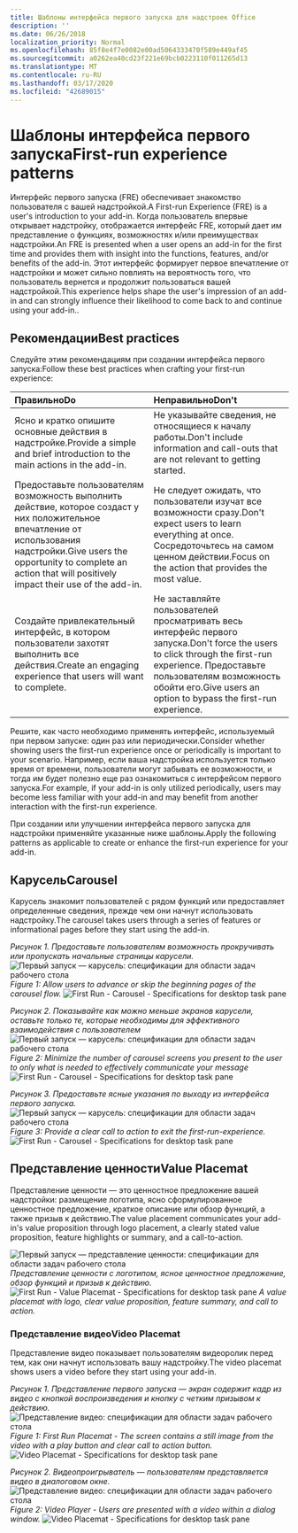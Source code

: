 ```yaml
---
title: Шаблоны интерфейса первого запуска для надстроек Office
description: ''
ms.date: 06/26/2018
localization_priority: Normal
ms.openlocfilehash: 85f8e4f7e0082e00ad5064333470f589e449af45
ms.sourcegitcommit: a0262ea40cd23f221e69bcb0223110f011265d13
ms.translationtype: MT
ms.contentlocale: ru-RU
ms.lasthandoff: 03/17/2020
ms.locfileid: "42689015"
---
```

# <a name="first-run-experience-patterns"></a><span data-ttu-id="75a95-102">Шаблоны интерфейса первого запуска</span><span class="sxs-lookup"><span data-stu-id="75a95-102">First-run experience patterns</span></span>

<span data-ttu-id="75a95-103">Интерфейс первого запуска (FRE) обеспечивает знакомство пользователя с вашей надстройкой.</span><span class="sxs-lookup"><span data-stu-id="75a95-103">A First-run Experience (FRE) is a user's introduction to your add-in.</span></span> <span data-ttu-id="75a95-104">Когда пользователь впервые открывает надстройку, отображается интерфейс FRE, который дает им представление о функциях, возможностях и/или преимуществах надстройки.</span><span class="sxs-lookup"><span data-stu-id="75a95-104">An FRE is presented when a user opens an add-in for the first time and provides them with insight into the functions, features, and/or benefits of the add-in.</span></span> <span data-ttu-id="75a95-105">Этот интерфейс формирует первое впечатление от надстройки и может сильно повлиять на вероятность того, что пользователь вернется и продолжит пользоваться вашей надстройкой.</span><span class="sxs-lookup"><span data-stu-id="75a95-105">This experience helps shape the user's impression of an add-in and can strongly influence their likelihood to come back to and continue using your add-in..</span></span>

## <a name="best-practices"></a><span data-ttu-id="75a95-106">Рекомендации</span><span class="sxs-lookup"><span data-stu-id="75a95-106">Best practices</span></span>


<span data-ttu-id="75a95-107">Следуйте этим рекомендациям при создании интерфейса первого запуска:</span><span class="sxs-lookup"><span data-stu-id="75a95-107">Follow these best practices when crafting your first-run experience:</span></span>

|<span data-ttu-id="75a95-108">Правильно</span><span class="sxs-lookup"><span data-stu-id="75a95-108">Do</span></span>|<span data-ttu-id="75a95-109">Неправильно</span><span class="sxs-lookup"><span data-stu-id="75a95-109">Don't</span></span>|
|:------|:------|
|<span data-ttu-id="75a95-110">Ясно и кратко опишите основные действия в надстройке.</span><span class="sxs-lookup"><span data-stu-id="75a95-110">Provide a simple and brief introduction to the main actions in the add-in.</span></span> | <span data-ttu-id="75a95-111">Не указывайте сведения, не относящиеся к началу работы.</span><span class="sxs-lookup"><span data-stu-id="75a95-111">Don't include information and call-outs that are not relevant to getting started.</span></span>
|<span data-ttu-id="75a95-112">Предоставьте пользователям возможность выполнить действие, которое создаст у них положительное впечатление от использования надстройки.</span><span class="sxs-lookup"><span data-stu-id="75a95-112">Give users the opportunity to complete an action that will positively impact their use of the add-in.</span></span> | <span data-ttu-id="75a95-113">Не следует ожидать, что пользователи изучат все возможности сразу.</span><span class="sxs-lookup"><span data-stu-id="75a95-113">Don't expect users to learn everything at once.</span></span> <span data-ttu-id="75a95-114">Сосредоточьтесь на самом ценном действии.</span><span class="sxs-lookup"><span data-stu-id="75a95-114">Focus on the action that provides the most value.</span></span>
|<span data-ttu-id="75a95-115">Создайте привлекательный интерфейс, в котором пользователи захотят выполнить все действия.</span><span class="sxs-lookup"><span data-stu-id="75a95-115">Create an engaging experience that users will want to complete.</span></span> | <span data-ttu-id="75a95-116">Не заставляйте пользователей просматривать весь интерфейс первого запуска.</span><span class="sxs-lookup"><span data-stu-id="75a95-116">Don't force the users to click through the first-run experience.</span></span> <span data-ttu-id="75a95-117">Предоставьте пользователям возможность обойти его.</span><span class="sxs-lookup"><span data-stu-id="75a95-117">Give users an option to bypass the first-run experience.</span></span> |



<span data-ttu-id="75a95-118">Решите, как часто необходимо применять интерфейс, используемый при первом запуске: один раз или периодически.</span><span class="sxs-lookup"><span data-stu-id="75a95-118">Consider whether showing users the first-run experience once or periodically is important to your scenario.</span></span> <span data-ttu-id="75a95-119">Например, если ваша надстройка используется только время от времени, пользователи могут забывать ее возможности, и тогда им будет полезно еще раз ознакомиться с интерфейсом первого запуска.</span><span class="sxs-lookup"><span data-stu-id="75a95-119">For example, if your add-in is only utilized periodically, users may become less familiar with your add-in and may benefit from another interaction with the first-run experience.</span></span>



<span data-ttu-id="75a95-120">При создании или улучшении интерфейса первого запуска для надстройки применяйте указанные ниже шаблоны.</span><span class="sxs-lookup"><span data-stu-id="75a95-120">Apply the following patterns as applicable to create or enhance the first-run experience for your add-in.</span></span>



## <a name="carousel"></a><span data-ttu-id="75a95-121">Карусель</span><span class="sxs-lookup"><span data-stu-id="75a95-121">Carousel</span></span>


<span data-ttu-id="75a95-122">Карусель знакомит пользователей с рядом функций или предоставляет определенные сведения, прежде чем они начнут использовать надстройку.</span><span class="sxs-lookup"><span data-stu-id="75a95-122">The carousel takes users through a series of features or informational pages before they start using the add-in.</span></span>

<span data-ttu-id="75a95-123">*Рисунок 1. Предоставьте пользователям возможность прокручивать или пропускать начальные страницы карусели.*
![Первый запуск — карусель: спецификации для области задач рабочего стола](../images/add-in-FRE-step-1.png)</span><span class="sxs-lookup"><span data-stu-id="75a95-123">*Figure 1: Allow users to advance or skip the beginning pages of the carousel flow.*
![First Run - Carousel - Specifications for desktop task pane](../images/add-in-FRE-step-1.png)</span></span>



<span data-ttu-id="75a95-124">*Рисунок 2. Показывайте как можно меньше экранов карусели, оставьте только те, которые необходимы для эффективного взаимодействия с пользователем*
![Первый запуск — карусель: спецификации для области задач рабочего стола](../images/add-in-FRE-step-2.png)</span><span class="sxs-lookup"><span data-stu-id="75a95-124">*Figure 2: Minimize the number of carousel screens you present to the user to only what is needed to effectively communicate your message*
![First Run - Carousel - Specifications for desktop task pane](../images/add-in-FRE-step-2.png)</span></span>


<span data-ttu-id="75a95-125">*Рисунок 3. Предоставьте ясные указания по выходу из интерфейса первого запуска.*
![Первый запуск — карусель: спецификации для области задач рабочего стола](../images/add-in-FRE-step-3.png)</span><span class="sxs-lookup"><span data-stu-id="75a95-125">*Figure 3: Provide a clear call to action to exit the first-run-experience.*
![First Run - Carousel - Specifications for desktop task pane](../images/add-in-FRE-step-3.png)</span></span>



## <a name="value-placemat"></a><span data-ttu-id="75a95-126">Представление ценности</span><span class="sxs-lookup"><span data-stu-id="75a95-126">Value Placemat</span></span>

<span data-ttu-id="75a95-127">Представление ценности — это ценностное предложение вашей надстройки: размещение логотипа, ясно сформулированное ценностное предложение, краткое описание или обзор функций, а также призыв к действию.</span><span class="sxs-lookup"><span data-stu-id="75a95-127">The value placement communicates your add-in's value proposition through logo placement, a clearly stated value proposition, feature highlights or summary, and a call-to-action.</span></span>



<span data-ttu-id="75a95-128">![Первый запуск — представление ценности: спецификации для области задач рабочего стола](../images/add-in-FRE-value.png)
*Представление ценности с логотипом, ясное ценностное предложение, обзор функций и призыв к действию.*</span><span class="sxs-lookup"><span data-stu-id="75a95-128">![First Run - Value Placemat - Specifications for desktop task pane](../images/add-in-FRE-value.png)
*A value placemat with logo, clear value proposition, feature summary, and call to action.*</span></span>


### <a name="video-placemat"></a><span data-ttu-id="75a95-129">Представление видео</span><span class="sxs-lookup"><span data-stu-id="75a95-129">Video Placemat</span></span>

<span data-ttu-id="75a95-130">Представление видео показывает пользователям видеоролик перед тем, как они начнут использовать вашу надстройку.</span><span class="sxs-lookup"><span data-stu-id="75a95-130">The video placemat shows users a video before they start using your add-in.</span></span>


<span data-ttu-id="75a95-131">*Рисунок 1. Представление первого запуска — экран содержит кадр из видео с кнопкой воспроизведения и кнопку с четким призывом к действию.*![Представление видео: спецификации для области задач рабочего стола](../images/add-in-FRE-video.png)</span><span class="sxs-lookup"><span data-stu-id="75a95-131">*Figure 1: First Run Placemat - The screen contains a still image from the video with a play button and clear call to action button.*![Video Placemat - Specifications for desktop task pane](../images/add-in-FRE-video.png)</span></span>



<span data-ttu-id="75a95-132">*Рисунок 2. Видеопроигрыватель — пользователям представляется видео в диалоговом окне.*
![Представление видео: спецификации для области задач рабочего стола](../images/add-in-FRE-video-dialog.png)</span><span class="sxs-lookup"><span data-stu-id="75a95-132">*Figure 2: Video Player - Users are presented with a video within a dialog window.*
![Video Placemat - Specifications for desktop task pane](../images/add-in-FRE-video-dialog.png)</span></span>

